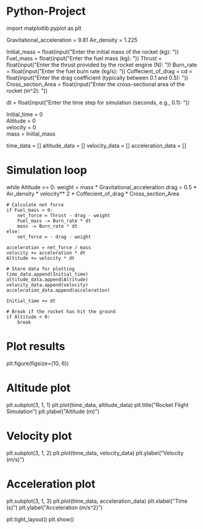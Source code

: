 # Python-Project
import matplotlib.pyplot as plt

Gravitational_acceleration = 9.81 
Air_density = 1.225 

Initial_mass = float(input("Enter the initial mass of the rocket (kg): "))
Fuel_mass = float(input("Enter the fuel mass (kg): "))
Thrust = float(input("Enter the thrust provided by the rocket engine (N): "))
Burn_rate = float(input("Enter the fuel burn rate (kg/s): "))
Coffecient_of_drag = cd = float(input("Enter the drag coefficient (typically between 0.1 and 0.5): "))
Cross_section_Area = float(input("Enter the cross-sectional area of the rocket (m^2): "))

dt = float(input("Enter the time step for simulation (seconds, e.g., 0.1): "))

Initial_time = 0  
Altitude = 0  
velocity = 0  
mass = Initial_mass 

time_data = []
altitude_data = []
velocity_data = []
acceleration_data = []

# Simulation loop
while Altitude >= 0:
    weight = mass * Gravitational_acceleration
    drag = 0.5 * Air_density * velocity** 2 * Coffecient_of_drag * Cross_section_Area

    # Calculate net force
    if Fuel_mass > 0:
        net_force = Thrust - drag - weight
        Fuel_mass -= Burn_rate * dt
        mass -= Burn_rate * dt
    else:
        net_force = - drag - weight 

    acceleration = net_force / mass
    velocity += acceleration * dt
    Altitude += velocity * dt

    # Store data for plotting
    time_data.append(Initial_time)
    altitude_data.append(Altitude)
    velocity_data.append(velocity)
    acceleration_data.append(acceleration)

    Initial_time += dt

    # Break if the rocket has hit the ground
    if Altitude < 0:
        break

# Plot results
plt.figure(figsize=(10, 6))

# Altitude plot
plt.subplot(3, 1, 1)
plt.plot(time_data, altitude_data)
plt.title("Rocket Flight Simulation")
plt.ylabel("Altitude (m)")

# Velocity plot
plt.subplot(3, 1, 2)
plt.plot(time_data, velocity_data)
plt.ylabel("Velocity (m/s)")

# Acceleration plot
plt.subplot(3, 1, 3)
plt.plot(time_data, acceleration_data)
plt.xlabel("Time (s)")
plt.ylabel("Acceleration (m/s^2)")

plt.tight_layout()
plt.show()

